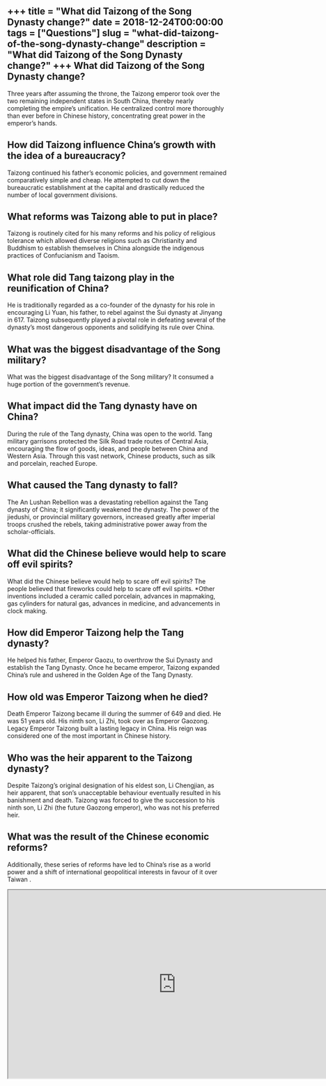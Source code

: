 +++
title = "What did Taizong of the Song Dynasty change?"
date = 2018-12-24T00:00:00
tags = ["Questions"]
slug = "what-did-taizong-of-the-song-dynasty-change"
description = "What did Taizong of the Song Dynasty change?"
+++
What did Taizong of the Song Dynasty change?
--------------------------------------------

Three years after assuming the throne, the Taizong emperor took over the two remaining independent states in South China, thereby nearly completing the empire’s unification. He centralized control more thoroughly than ever before in Chinese history, concentrating great power in the emperor’s hands.

How did Taizong influence China’s growth with the idea of a bureaucracy?
------------------------------------------------------------------------

Taizong continued his father’s economic policies, and government remained comparatively simple and cheap. He attempted to cut down the bureaucratic establishment at the capital and drastically reduced the number of local government divisions.

What reforms was Taizong able to put in place?
----------------------------------------------

Taizong is routinely cited for his many reforms and his policy of religious tolerance which allowed diverse religions such as Christianity and Buddhism to establish themselves in China alongside the indigenous practices of Confucianism and Taoism.

What role did Tang taizong play in the reunification of China?
--------------------------------------------------------------

He is traditionally regarded as a co-founder of the dynasty for his role in encouraging Li Yuan, his father, to rebel against the Sui dynasty at Jinyang in 617. Taizong subsequently played a pivotal role in defeating several of the dynasty’s most dangerous opponents and solidifying its rule over China.

What was the biggest disadvantage of the Song military?
-------------------------------------------------------

What was the biggest disadvantage of the Song military? It consumed a huge portion of the government’s revenue.

What impact did the Tang dynasty have on China?
-----------------------------------------------

During the rule of the Tang dynasty, China was open to the world. Tang military garrisons protected the Silk Road trade routes of Central Asia, encouraging the flow of goods, ideas, and people between China and Western Asia. Through this vast network, Chinese products, such as silk and porcelain, reached Europe.

What caused the Tang dynasty to fall?
-------------------------------------

The An Lushan Rebellion was a devastating rebellion against the Tang dynasty of China; it significantly weakened the dynasty. The power of the jiedushi, or provincial military governors, increased greatly after imperial troops crushed the rebels, taking administrative power away from the scholar-officials.

What did the Chinese believe would help to scare off evil spirits?
------------------------------------------------------------------

What did the Chinese believe would help to scare off evil spirits? The people believed that fireworks could help to scare off evil spirits. \*Other inventions included a ceramic called porcelain, advances in mapmaking, gas cylinders for natural gas, advances in medicine, and advancements in clock making.

How did Emperor Taizong help the Tang dynasty?
----------------------------------------------

He helped his father, Emperor Gaozu, to overthrow the Sui Dynasty and establish the Tang Dynasty. Once he became emperor, Taizong expanded China’s rule and ushered in the Golden Age of the Tang Dynasty.

How old was Emperor Taizong when he died?
-----------------------------------------

Death Emperor Taizong became ill during the summer of 649 and died. He was 51 years old. His ninth son, Li Zhi, took over as Emperor Gaozong. Legacy Emperor Taizong built a lasting legacy in China. His reign was considered one of the most important in Chinese history.

Who was the heir apparent to the Taizong dynasty?
-------------------------------------------------

Despite Taizong’s original designation of his eldest son, Li Chengjian, as heir apparent, that son’s unacceptable behaviour eventually resulted in his banishment and death. Taizong was forced to give the succession to his ninth son, Li Zhi (the future Gaozong emperor), who was not his preferred heir.

What was the result of the Chinese economic reforms?
----------------------------------------------------

Additionally, these series of reforms have led to China’s rise as a world power and a shift of international geopolitical interests in favour of it over Taiwan .

<iframe allow="accelerometer; autoplay; clipboard-write; encrypted-media; gyroscope; picture-in-picture" allowfullscreen="" class="__youtube_prefs__  epyt-is-override  no-lazyload" data-no-lazy="1" data-origheight="433" data-origwidth="770" data-skipgform_ajax_framebjll="" height="433" id="_ytid_93961" loading="lazy" src="https://www.youtube.com/embed/9RoTxet4puU?enablejsapi=1&autoplay=0&cc_load_policy=0&cc_lang_pref=&iv_load_policy=1&loop=0&modestbranding=0&rel=1&fs=1&playsinline=0&autohide=2&theme=dark&color=red&controls=1&" title="YouTube player" width="770"></iframe>